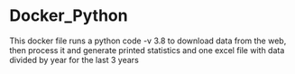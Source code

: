# Docker_Python
This docker file runs a python code -v 3.8 to download data from the web, then process it and generate printed statistics and one excel file with data divided by year for the last 3 years
